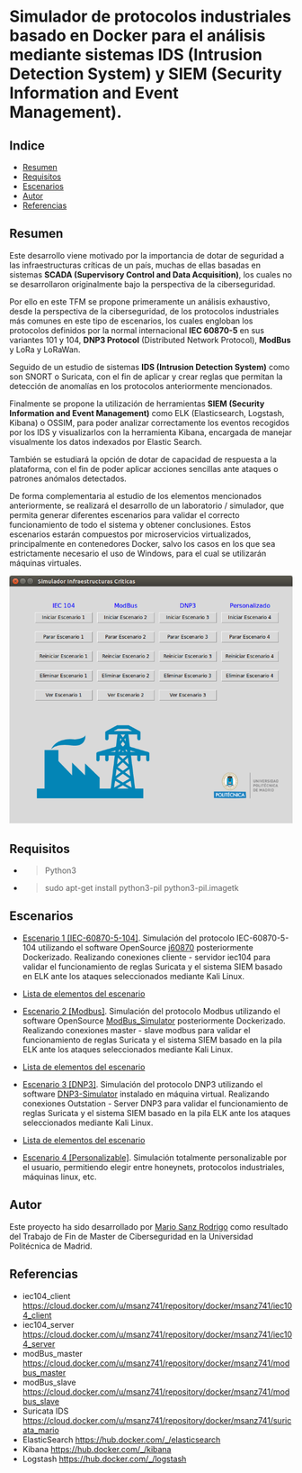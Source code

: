 # Simulador de protocolos industriales basado en Docker para el análisis mediante sistemas IDS (Intrusion Detection System) y SIEM (Security Information and Event Management).

## Indice
- [Resumen](https://github.com/MarioSanzRodrigo/Simulador_IC#Resumen)
- [Requisitos](https://github.com/MarioSanzRodrigo/Simulador_IC#Requisitos)
- [Escenarios](https://github.com/MarioSanzRodrigo/Simulador_IC#Escenarios)
- [Autor](https://github.com/MarioSanzRodrigo/Simulador_IC#Autor)
- [Referencias](https://github.com/MarioSanzRodrigo/Simulador_IC#Referencias)

## Resumen

Este desarrollo viene motivado por la importancia de dotar de seguridad a las infraestructuras críticas de un país, muchas de ellas basadas en sistemas **SCADA (Supervisory Control and Data Acquisition)**, los cuales no se desarrollaron originalmente bajo la perspectiva de la ciberseguridad.

Por ello en este TFM se propone primeramente un análisis exhaustivo, desde la perspectiva de la ciberseguridad, de los protocolos industriales más comunes en este tipo de escenarios, los cuales engloban los protocolos definidos por la normal internacional **IEC 60870-5** en sus variantes 101 y 104, **DNP3 Protocol** (Distributed Network Protocol), **ModBus** y LoRa y LoRaWan.

Seguido de un estudio de sistemas **IDS (Intrusion Detection System)** como son SNORT o Suricata, con el fin de aplicar y crear reglas que permitan la detección de anomalías en los protocolos anteriormente mencionados.

Finalmente se propone la utilización de herramientas **SIEM (Security Information and Event Management)** como ELK (Elasticsearch, Logstash, Kibana) o OSSIM, para poder analizar correctamente los eventos recogidos por los IDS y visualizarlos con la herramienta Kibana, encargada de manejar visualmente los datos indexados por Elastic Search. 

También se estudiará la opción de dotar de capacidad de respuesta a la plataforma, con el fin de poder aplicar acciones sencillas ante ataques o patrones anómalos detectados.

De forma complementaria al estudio de los elementos mencionados anteriormente, se realizará el desarrollo de un laboratorio / simulador, que permita generar diferentes escenarios para validar el correcto funcionamiento de todo el sistema y obtener conclusiones. Estos escenarios estarán compuestos por microservicios virtualizados, principalmente en contenedores Docker, salvo los casos en los que sea estrictamente necesario el uso de Windows, para el cual se utilizarán máquinas virtuales.

 ![alt text](https://github.com/MarioSanzRodrigo/Simulador_IC/blob/master/Capturas/simulador.png)


## Requisitos

- > Python3 
- > sudo apt-get install python3-pil python3-pil.imagetk

## Escenarios

- [Escenario 1 [IEC-60870-5-104]](https://github.com/MarioSanzRodrigo/Simulador_IC/wiki/Escenario-1.-Protocolo-IEC-60870-5-104). Simulación del protocolo IEC-60870-5-104 utilizando el software OpenSource [j60870](https://www.openmuc.org/iec-60870-5-104/) posteriormente Dockerizado. Realizando conexiones cliente - servidor iec104 para validar el funcionamiento de reglas Suricata y el sistema SIEM basado en ELK ante los ataques seleccionados mediante Kali Linux. 
- [Lista de elementos del escenario](https://github.com/MarioSanzRodrigo/Simulador_IC/wiki/Elementos-escenario-1)

- [Escenario 2 [Modbus]](https://github.com/MarioSanzRodrigo/Simulador_IC/wiki/Escenario-2.-Protocolo-Modbus). Simulación del protocolo Modbus utilizando el software OpenSource [ModBus_Simulator](https://github.com/soso7885/modbus_simulator) posteriormente Dockerizado. Realizando conexiones master - slave modbus para validar el funcionamiento de reglas Suricata y el sistema SIEM basado en la pila ELK ante los ataques seleccionados mediante Kali Linux.

- [Lista de elementos del escenario](https://github.com/MarioSanzRodrigo/Simulador_IC/wiki/Elementos-escenario-2)

- [Escenario 3 [DNP3]](https://github.com/MarioSanzRodrigo/Simulador_IC/wiki/Escenario-3.-Protocolo-DNP3). Simulación del protocolo DNP3 utilizando el software [DNP3-Simulator](http://www.freyrscada.com/dnp3-ieee-1815-Server-Simulator.php) instalado en máquina virtual. Realizando conexiones Outstation - Server DNP3 para validar el funcionamiento de reglas Suricata y el sistema SIEM basado en la pila ELK ante los ataques seleccionados mediante Kali Linux.

- [Lista de elementos del escenario](https://github.com/MarioSanzRodrigo/Simulador_IC/wiki/Elementos-escenario-3)

- [Escenario 4 [Personalizable]](https://github.com/MarioSanzRodrigo/Simulador_IC/wiki/Escenario-4.-Personalizable). Simulación totalmente personalizable por el usuario, permitiendo elegir entre honeynets, protocolos industriales, máquinas linux, etc. 

## Autor

Este proyecto ha sido desarrollado por [Mario Sanz Rodrigo](https://www.linkedin.com/in/mario-sanz-rodrigo-8757a2a0/) como resultado del Trabajo de Fin de Master de Ciberseguridad en la Universidad Politécnica de Madrid.


## Referencias

- iec104_client  https://cloud.docker.com/u/msanz741/repository/docker/msanz741/iec104_client
- iec104_server  https://cloud.docker.com/u/msanz741/repository/docker/msanz741/iec104_server
- modBus_master  https://cloud.docker.com/u/msanz741/repository/docker/msanz741/modbus_master
- modBus_slave   https://cloud.docker.com/u/msanz741/repository/docker/msanz741/modbus_slave
- Suricata IDS   https://cloud.docker.com/u/msanz741/repository/docker/msanz741/suricata_mario
- ElasticSearch  https://hub.docker.com/_/elasticsearch
- Kibana         https://hub.docker.com/_/kibana
- Logstash       https://hub.docker.com/_/logstash
